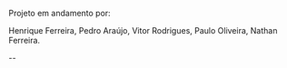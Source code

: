 Projeto em andamento por:

Henrique Ferreira,
Pedro Araújo,
Vitor Rodrigues,
Paulo Oliveira,
Nathan Ferreira.

--